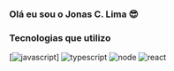 ### Olá eu sou o Jonas C. Lima 😎

### Tecnologias que utilizo
[![javascript](https://img.shields.io/badge/JavaScript-F7DF1E?style=for-the-badge&logo=javascript&logoColor=black)]
![typescript](https://img.shields.io/badge/TypeScript-007ACC?style=for-the-badge&logo=typescript&logoColor=white)
![node](https://img.shields.io/badge/Node.js-43853D?style=for-the-badge&logo=node.js&logoColor=white)
![react](https://img.shields.io/badge/React-20232A?style=for-the-badge&logo=react&logoColor=61DAFB)

